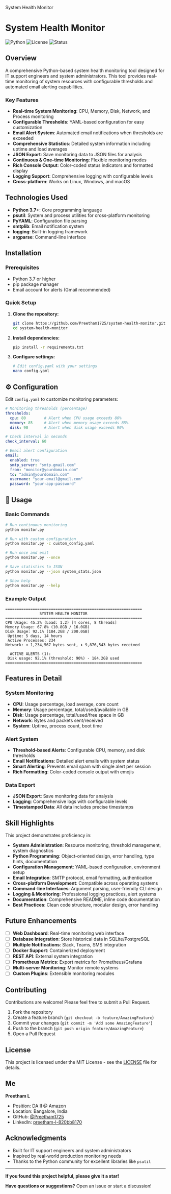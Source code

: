 System Health Monitor

# System Health Monitor

![Python](https://img.shields.io/badge/Python-3.7+-blue.svg)
![License](https://img.shields.io/badge/License-MIT-green.svg)
![Status](https://img.shields.io/badge/Status-Active-success.svg)

## Overview

A comprehensive Python-based system health monitoring tool designed for IT support engineers and system administrators. This tool provides real-time monitoring of system resources with configurable thresholds and automated email alerting capabilities.

### Key Features

- **Real-time System Monitoring**: CPU, Memory, Disk, Network, and Process monitoring
- **Configurable Thresholds**: YAML-based configuration for easy customization
- **Email Alert System**: Automated email notifications when thresholds are exceeded
- **Comprehensive Statistics**: Detailed system information including uptime and load averages
- **JSON Export**: Save monitoring data to JSON files for analysis
- **Continuous & One-time Monitoring**: Flexible monitoring modes
- **Rich Console Output**: Color-coded status indicators and formatted display
- **Logging Support**: Comprehensive logging with configurable levels
- **Cross-platform**: Works on Linux, Windows, and macOS

## Technologies Used

- **Python 3.7+**: Core programming language
- **psutil**: System and process utilities for cross-platform monitoring
- **PyYAML**: Configuration file parsing
- **smtplib**: Email notification system
- **logging**: Built-in logging framework
- **argparse**: Command-line interface

## Installation

### Prerequisites
- Python 3.7 or higher
- pip package manager
- Email account for alerts (Gmail recommended)

### Quick Setup

1. **Clone the repository:**
   ```bash
   git clone https://github.com/Preetham1725/system-health-monitor.git
   cd system-health-monitor
   ```

2. **Install dependencies:**
   ```bash
   pip install -r requirements.txt
   ```

3. **Configure settings:**
   ```bash
   # Edit config.yaml with your settings
   nano config.yaml
   ```

## ⚙️ Configuration

Edit `config.yaml` to customize monitoring parameters:

```yaml
# Monitoring thresholds (percentage)
thresholds:
  cpu: 80        # Alert when CPU usage exceeds 80%
  memory: 85     # Alert when memory usage exceeds 85%
  disk: 90       # Alert when disk usage exceeds 90%

# Check interval in seconds
check_interval: 60

# Email alert configuration
email:
  enabled: true
  smtp_server: "smtp.gmail.com"
  from: "monitor@yourdomain.com"
  to: "admin@yourdomain.com"
  username: "your-email@gmail.com"
  password: "your-app-password"
```

## 🚀 Usage

### Basic Commands

```bash
# Run continuous monitoring
python monitor.py

# Run with custom configuration
python monitor.py -c custom_config.yaml

# Run once and exit
python monitor.py --once

# Save statistics to JSON
python monitor.py --json system_stats.json

# Show help
python monitor.py --help
```

### Example Output

```
============================================================
               SYSTEM HEALTH MONITOR 
============================================================
CPU Usage: 45.2% (Load: 1.2) [4 cores, 8 threads]
Memory Usage: 67.8% (10.8GB / 16.0GB)
Disk Usage: 92.1% (184.2GB / 200.0GB)
 Uptime: 5 days, 14 hours
 Active Processes: 234
Network: ⬆️ 1,234,567 bytes sent, ⬇️ 9,876,543 bytes received

  ACTIVE ALERTS (1):
 Disk usage: 92.1% (threshold: 90%) - 184.2GB used
============================================================
```

## Features in Detail

### System Monitoring
- **CPU**: Usage percentage, load average, core count
- **Memory**: Usage percentage, total/used/available in GB
- **Disk**: Usage percentage, total/used/free space in GB
- **Network**: Bytes and packets sent/received
- **System**: Uptime, process count, boot time

### Alert System
- **Threshold-based Alerts**: Configurable CPU, memory, and disk thresholds
- **Email Notifications**: Detailed alert emails with system status
- **Smart Alerting**: Prevents email spam with single alert per session
- **Rich Formatting**: Color-coded console output with emojis

### Data Export
- **JSON Export**: Save monitoring data for analysis
- **Logging**: Comprehensive logs with configurable levels
- **Timestamped Data**: All data includes precise timestamps

## Skill Highlights

This project demonstrates proficiency in:

- **System Administration**: Resource monitoring, threshold management, system diagnostics
- **Python Programming**: Object-oriented design, error handling, type hints, documentation
- **Configuration Management**: YAML-based configuration, environment setup
- **Email Integration**: SMTP protocol, email formatting, authentication
- **Cross-platform Development**: Compatible across operating systems
- **Command-line Interfaces**: Argument parsing, user-friendly CLI design
- **Logging & Monitoring**: Professional logging practices, alert systems
- **Documentation**: Comprehensive README, inline code documentation
- **Best Practices**: Clean code structure, modular design, error handling

##  Future Enhancements

- [ ] **Web Dashboard**: Real-time monitoring web interface
- [ ] **Database Integration**: Store historical data in SQLite/PostgreSQL
- [ ] **Multiple Notifications**: Slack, Teams, SMS integration
- [ ] **Docker Support**: Containerized deployment
- [ ] **REST API**: External system integration
- [ ] **Prometheus Metrics**: Export metrics for Prometheus/Grafana
- [ ] **Multi-server Monitoring**: Monitor remote systems
- [ ] **Custom Plugins**: Extensible monitoring modules

##  Contributing

Contributions are welcome! Please feel free to submit a Pull Request.

1. Fork the repository
2. Create a feature branch (`git checkout -b feature/AmazingFeature`)
3. Commit your changes (`git commit -m 'Add some AmazingFeature'`)
4. Push to the branch (`git push origin feature/AmazingFeature`)
5. Open a Pull Request

##  License

This project is licensed under the MIT License - see the [LICENSE](LICENSE) file for details.

## Me

**Preetham L**
- Position: DA II @ Amazon
- Location: Bangalore, India
- GitHub: [@Preetham1725](https://github.com/Preetham1725)
- LinkedIn: [preetham-l-820bb8170](https://linkedin.com/in/preetham-l-820bb8170)

## Acknowledgments

- Built for IT support engineers and system administrators
- Inspired by real-world production monitoring needs
- Thanks to the Python community for excellent libraries like `psutil`

---

**If you found this project helpful, please give it a star!**

**Have questions or suggestions?** Open an issue or start a discussion!